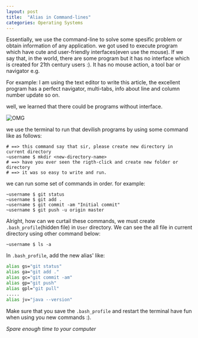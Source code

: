 ```yaml
---
layout: post
title:  "Alias in Command-lines"
categories: Operating Systems
---
```

Essentially, we use the command-line to solve some spesific problem or obtain information of any application. we got used to execute program which have cute and user-friendly interfaces(even use the mouse). If we say that, in the world, there are some program but it has no interface which is created for 21th century users :). It has no mouse action, a tool bar or navigator e.g. 

For example: I am using the text editor to write this article, the excellent program has a perfect navigator, multi-tabs, info about line and column number update so on.

well, we learned that there could be programs without interface.

![OMG](https://media.giphy.com/media/jrV1bRhWXr9Di/giphy.gif)

we use the terminal to run that devilish programs by using some command like as follows:

~~~~~
# ==> this command say that sir, please create new directory in current directory
~username $ mkdir <new-directory-name>
# ==> have you ever seen the rigth-click and create new folder or directory
# ==> it was so easy to write and run.
~~~~~

we can run some set of commands in order. for example:
~~~~~
~username $ git status
~username $ git add .
~username $ git commit -am "Initial commit"
~username $ git push -u origin master
~~~~~

Alright, how can we curtail these commands, we must create `.bash_profile`(hidden file) in `User` directory. We can see the all file in current directory using other command below:

~~~~
~username $ ls -a
~~~~

In `.bash_profile`, add the new alias' like:

~~~~~BASH
alias gs="git status"
alias ga="git add ."
alias gc="git commit -am"
alias gp="git push"
alias gpl="git pull"
.....
alias jv="java --version"
~~~~~

Make sure that you save the `.bash_profile` and restart the terminal have fun when using you new commands :).

*Spare enough time to your computer*

